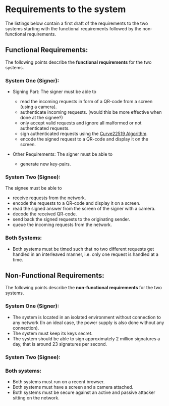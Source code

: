 # Requirements to the system

The listings below contain a first draft of the requirements to the two systems starting with the functional requirements followed by the non-functional requirements.

## Functional Requirements:
The following points describe the **functional requirements** for the two systems.

### System One (Signer):
* Signing Part: The signer must be able to
    - read the incoming requests in form of a QR-code from a screen (using a camera).
    - authenticate incoming requests. (would this be more effective when done at the signee?)
    - only accept valid requests and ignore all malformed or not authenticated requests.
    - sign authenticated requests using the [Curve22519 Algorithm][1].
    - encode the signed request to a QR-code and display it on the screen.


* Other Requirements: The signer must be able to
    - generate new key-pairs.


### System Two (Signee):
The signee must be able to
- receive requests from the network.
- encode the requests to a QR-code and display it on a screen.
- read the signed answer from the screen of the signer with a camera.
- decode the received QR-code.
- send back the signed requests to the originating sender.
- queue the incoming requests from the network.


### Both Systems:
- Both systems must be timed such that no two different requests get handled in an interleaved manner, i.e. only one request is handled at a time.

## Non-Functional Requirements:
The following points describe the **non-functional requirements** for the two systems.

### System One (Signer):
- The system is located in an isolated environment without connection to any network (In an ideal case, the power supply is also done without any connection).
- The system must keep its keys secret.
- The system should be able to sign approximately 2 million signatures a day, that is around 23 signatures per second.


### System Two (Signee):

### Both systems:
- Both systems must run on a recent browser.
- Both systems must have a screen and a camera attached.
- Both systems must be secure against an active and passive attacker sitting on the network.



[1]: https://de.wikipedia.org/wiki/Curve25519
